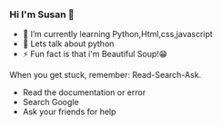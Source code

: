 ###                                                    Hi I'm Susan 👋




- 🌱 I’m currently learning  Python,Html,css,javascript
- 📍 Lets talk about python
- ⚡ Fun fact  is that i'm Beautiful Soup!😁


When you get stuck, remember: Read-Search-Ask.
- Read the documentation or error
- Search Google
- Ask your friends for help

